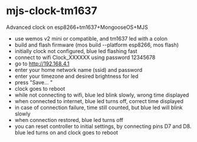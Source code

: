 # mjs-clock-tm1637
Advanced clock on esp8266+tm1637+MongooseOS+MJS

- use wemos v2 mini or compatible, and tm1637 led with a colon
- build and flash firmware (mos build --platform esp8266, mos flash)
- initially clock not configured, blue led flashing fast
- connect to wifi Clock_XXXXXX using password 12345678
- go to http://192.168.4.1
- enter your home network name (ssid)  and password
- enter your timezone and desired brightness for led
- press "Save... "
- clock goes to reboot 
- while not connecting to wifi, blue led blink slowly, wrong time displayed 
- when connected to internet, blue led turns off, correct time displayed
- in case of connection failure, time still counted, but blue led will blink slowly 
- when connection restored, blue led turns off
- you can reset controller to initial settings, by connecting pins D7 and D8. blue led turns on and clock goes to reboot
